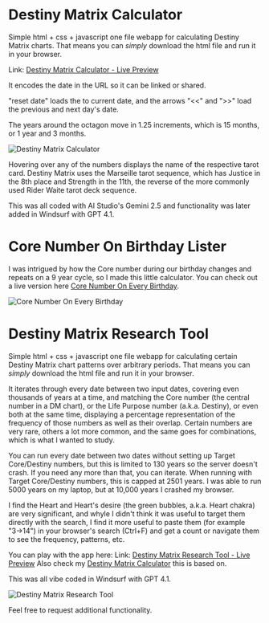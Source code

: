 # Destiny Matrix Calculator

Simple html + css + javascript one file webapp for calculating Destiny Matrix charts. That means you can _simply_ download the html file and run it in your browser.

Link: [Destiny Matrix Calculator - Live Preview](https://glavans.com/apps/destiny-matrix-calc.html)

It encodes the date in the URL so it can be linked or shared.

"reset date" loads the to current date, and the arrows "<<" and ">>" load the previous and next day's date.

The years around the octagon move in 1.25 increments, which is 15 months, or 1 year and 3 months.

![Destiny Matrix Calculator](https://github.com/user-attachments/assets/d66d3602-1a47-4246-a0bc-2cc0dc2c4f9d)


Hovering over any of the numbers displays the name of the respective tarot card. Destiny Matrix uses the Marseille tarot sequence, which has Justice in the 8th place and Strength in the 11th, the reverse of the more commonly used Rider Waite tarot deck sequence.

This was all coded with AI Studio's Gemini 2.5 and functionality was later added in Windsurf with GPT 4.1.

# Core Number On Birthday Lister

I was intrigued by how the Core number during our birthday changes and repeats on a 9 year cycle, so I made this little calculator. You can check out a live version here [Core Number On Every Birthday](https://glavans.com/apps/core_birthday_lister.html).

![Core Number On Every Birthday](https://github.com/user-attachments/assets/ca0009c5-2a71-4cca-94fd-b1e67b8f73fa)

# Destiny Matrix Research Tool

Simple html + css + javascript one file webapp for calculating certain Destiny Matrix chart patterns over arbitrary periods. That means you can _simply_ download the html file and run it in your browser.

It iterates through every date between two input dates, covering even thousands of years at a time, and matching the Core number (the central number in a DM chart), or the Life Purpose number (a.k.a. Destiny), or even both at the same time, displaying a percentage representation of the frequency of those numbers as well as their overlap. Certain numbers are very rare, others a lot more common, and the same goes for combinations, which is what I wanted to study.

You can run every date between two dates without setting up Target Core/Destiny numbers, but this is limited to 130 years so the server doesn't crash. If you need any more than that, you can iterate. When running with Target Core/Destiny numbers, this is capped at 2501 years. I was able to run 5000 years on my laptop, but at 10,000 years I crashed my browser.

I find the Heart and Heart's desire (the green bubbles, a.k.a. Heart chakra) are very significant, and whyle I didn't think it was useful to target them directly with the search, I find it more useful to paste them (for example "3→14") in your browser's search (Ctrl+F) and get a count or navigate them to see the frequency, patterns, etc.

You can play with the app here:
Link: [Destiny Matrix Research Tool - Live Preview](https://glavans.com/apps/destiny-matrix-research-tool.html)
Also check my [Destiny Matrix Calculator](https://github.com/samwega/destiny-matrix-calc) this is based on.

This was all vibe coded in Windsurf with GPT 4.1.

![Destiny Matrix Research Tool](https://i.imgur.com/Hqn5Xsg.png)

Feel free to request additional functionality.
